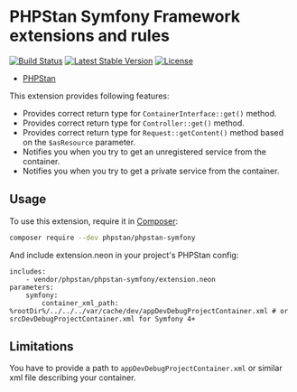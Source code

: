 # PHPStan Symfony Framework extensions and rules

[![Build Status](https://travis-ci.org/phpstan/phpstan-symfony.svg)](https://travis-ci.org/phpstan/phpstan-symfony)
[![Latest Stable Version](https://poser.pugx.org/phpstan/phpstan-symfony/v/stable)](https://packagist.org/packages/phpstan/phpstan-symfony)
[![License](https://poser.pugx.org/phpstan/phpstan-symfony/license)](https://packagist.org/packages/phpstan/phpstan-symfony)

* [PHPStan](https://github.com/phpstan/phpstan)

This extension provides following features:

* Provides correct return type for `ContainerInterface::get()` method.
* Provides correct return type for `Controller::get()` method.
* Provides correct return type for `Request::getContent()` method based on the `$asResource` parameter.
* Notifies you when you try to get an unregistered service from the container.
* Notifies you when you try to get a private service from the container.

## Usage

To use this extension, require it in [Composer](https://getcomposer.org/):

```bash
composer require --dev phpstan/phpstan-symfony
```

And include extension.neon in your project's PHPStan config:

```
includes:
	- vendor/phpstan/phpstan-symfony/extension.neon
parameters:
	symfony:
		container_xml_path: %rootDir%/../../../var/cache/dev/appDevDebugProjectContainer.xml # or srcDevDebugProjectContainer.xml for Symfony 4+
```

## Limitations

You have to provide a path to `appDevDebugProjectContainer.xml` or similar xml file describing your container.
